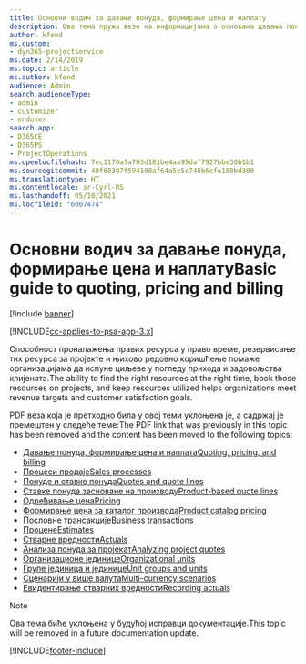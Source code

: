 ```yaml
---
title: Основни водич за давање понуда, формирање цена и наплату
description: Ова тема пружа везе ка информацијама о основама давања понуда, формирања цена и наплате у апликацији Project Service Automation.
author: kfend
ms.custom:
- dyn365-projectservice
ms.date: 2/14/2019
ms.topic: article
ms.author: kfend
audience: Admin
search.audienceType:
- admin
- customizer
- enduser
search.app:
- D365CE
- D365PS
- ProjectOperations
ms.openlocfilehash: 7ec1170a7a703d181be4aa95daf7927bbe30b1b1
ms.sourcegitcommit: 40f68387f594180af64a5e5c748b6efa188bd300
ms.translationtype: HT
ms.contentlocale: sr-Cyrl-RS
ms.lasthandoff: 05/10/2021
ms.locfileid: "6007474"
---
```

# <a name="basic-guide-to-quoting-pricing-and-billing"></a><span data-ttu-id="5a833-103">Основни водич за давање понуда, формирање цена и наплату</span><span class="sxs-lookup"><span data-stu-id="5a833-103">Basic guide to quoting, pricing and billing</span></span>

[!include [banner](../../includes/psa-now-project-operations.md)]

[!INCLUDE[cc-applies-to-psa-app-3.x](../../includes/cc-applies-to-psa-app-3x.md)]

<span data-ttu-id="5a833-104">Способност проналажења правих ресурса у право време, резервисање тих ресурса за пројекте и њихово редовно коришћење помаже организацијама да испуне циљеве у погледу прихода и задовољства клијената.</span><span class="sxs-lookup"><span data-stu-id="5a833-104">The ability to find the right resources at the right time, book those resources on projects, and keep resources utilized helps organizations meet revenue targets and customer satisfaction goals.</span></span> 

<span data-ttu-id="5a833-105">PDF веза која је претходно била у овој теми уклоњена је, а садржај је премештен у следеће теме:</span><span class="sxs-lookup"><span data-stu-id="5a833-105">The PDF link that was previously in this topic has been removed and the content has been moved to the following topics:</span></span>

- [<span data-ttu-id="5a833-106">Давање понуда, формирање цена и наплата</span><span class="sxs-lookup"><span data-stu-id="5a833-106">Quoting, pricing, and billing</span></span>](../quote-bill-price.md)
- [<span data-ttu-id="5a833-107">Процеси продаје</span><span class="sxs-lookup"><span data-stu-id="5a833-107">Sales processes</span></span>](../basic-sales-process.md)
- [<span data-ttu-id="5a833-108">Понуде и ставке понуда</span><span class="sxs-lookup"><span data-stu-id="5a833-108">Quotes and quote lines</span></span>](../basic-quote-lines.md)
- [<span data-ttu-id="5a833-109">Ставке понуда засноване на производу</span><span class="sxs-lookup"><span data-stu-id="5a833-109">Product-based quote lines</span></span>](../product-based-quote-lines.md)
- [<span data-ttu-id="5a833-110">Одређивање цена</span><span class="sxs-lookup"><span data-stu-id="5a833-110">Pricing</span></span>](../basic-pricing.md)
- [<span data-ttu-id="5a833-111">Формирање цена за каталог производа</span><span class="sxs-lookup"><span data-stu-id="5a833-111">Product catalog pricing</span></span>](../product-catalog-pricing.md)
- [<span data-ttu-id="5a833-112">Пословне трансакције</span><span class="sxs-lookup"><span data-stu-id="5a833-112">Business transactions</span></span>](../basic-business-transactions.md)
- [<span data-ttu-id="5a833-113">Процене</span><span class="sxs-lookup"><span data-stu-id="5a833-113">Estimates</span></span>](../estimates.md)
- [<span data-ttu-id="5a833-114">Стварне вредности</span><span class="sxs-lookup"><span data-stu-id="5a833-114">Actuals</span></span>](../actuals.md)
- [<span data-ttu-id="5a833-115">Анализа понуда за пројекат</span><span class="sxs-lookup"><span data-stu-id="5a833-115">Analyzing project quotes</span></span>](../basic-analyzing-quotes.md)
- [<span data-ttu-id="5a833-116">Организационе јединице</span><span class="sxs-lookup"><span data-stu-id="5a833-116">Organizational units</span></span>](../advanced-organizational.md)
- [<span data-ttu-id="5a833-117">Групе јединица и јединице</span><span class="sxs-lookup"><span data-stu-id="5a833-117">Unit groups and units</span></span>](../advanced-units.md)
- [<span data-ttu-id="5a833-118">Сценарији у више валута</span><span class="sxs-lookup"><span data-stu-id="5a833-118">Multi-currency scenarios</span></span>](../advanced-currency.md)
- [<span data-ttu-id="5a833-119">Евидентирање стварних вредности</span><span class="sxs-lookup"><span data-stu-id="5a833-119">Recording actuals</span></span>](../advanced-actuals.md)

> [!NOTE]
> <span data-ttu-id="5a833-120">Ова тема биће уклоњена у будућој исправци документације.</span><span class="sxs-lookup"><span data-stu-id="5a833-120">This topic will be removed in a future documentation update.</span></span> 


[!INCLUDE[footer-include](../../includes/footer-banner.md)]